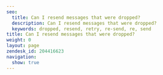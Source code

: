 ```yaml
---
seo:
  title: Can I resend messages that were dropped?
  description: Can I resend messages that were dropped?
  keywords: dropped, resend, retry, re-send, re, send
title: Can I resend messages that were dropped?
weight: 0
layout: page
zendesk_id: 204416623
navigation:
  show: true
---
```


